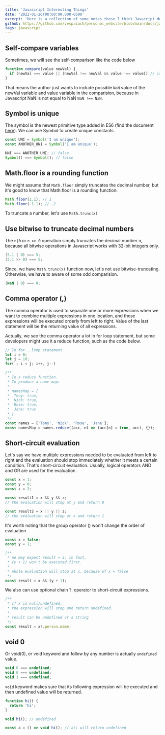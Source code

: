 ```yaml
---
title: 'Javascript Interesting Things'
date: '2022-01-26T00:00:00.000-0500'
excerpt: 'Here is a collection of some notes those I think Javacript developers should know about, in order to make their Javascript code more precise.'
github: https://github.com/vespaiach/personal_website/blob/main/docs/javascript-interesting-things.md
tags: javascript
---
```


## Self-compare variables

Sometimes, we will see the self-comparison like the code below

```javascript
function compare(value newVal) {
  if (newVal === value || (newVal !== newVal && value !== value)) // is equal
}
```

That means the author just wants to include possible `NaN` value of the newVal variable and value variable in the comparision, because in Javascript NaN is not equal to NaN `NaN !== NaN`.

## Symbol is unique

The symbol is the newest primitive type added in ES6 (find the document [here](https://tc39.es/ecma262/multipage/ecmascript-data-types-and-values.html#sec-ecmascript-language-types-symbol-type)). We can use Symbol to create unique constants.

```javascript
const UNI = Symbol('I am unique');
const ANOTHER_UNI = Symbol('I am unique');

UNI === ANOTHER_UNI; // false
Symbol() === Symbol(); // false
```

## Math.floor is a rounding function

We might assume that `Math.floor` simply truncates the decimal number, but it's good to know that Math.floor is a rounding function.

```javascript
Math.floor(1.1); // 1
Math.floor(-1.1); // -2
```

To truncate a number, let's use `Math.trunc(x)`

## Use bitwise to truncate decimal numbers

The `n|0` or `n >> 0` operation simply truncates the decimal number n, because all bitwise operations in Javascript works with 32-bit integers only.

```javascript
(5.1 | 0) === 5;
(5.1 >> 0) === 5;
```

Since, we have `Math.trunc(x)` function now, let's not use bitwise-truncating. Otherwise, we have to aware of some odd comparision.

```javascript
(NaN | 0) === 0;
```

## Comma operator (,)

The comma operator is used to separate one or more expressions when we want to combine multiple expressions in one location, and those expressions will be executed orderly from left to right. Value of the last statement will be the returning value of all expressions.

Actually, we see the comma operator a lot in for loop statement, but some developers might use it a reduce function, such as the code below.

```javascript
// In for...loop statement
let i = 0;
let j = 10;
for( ; i < j; i++, j--)

/**
 * In a reduce function.
 * To produce a name map:
 *
 * namesMap = {
 *  Tony: true,
 *  Nick: true,
 *  Rose: true,
 *  Jane: true
 * }
 */
const names = ['Tony', 'Nick', 'Rose', 'Jane'];
const namesMap = names.reduce((acc, n) => (acc[n] = true, acc), {});
```

## Short-circuit evaluation

Let's say we have multiple expressions needed to be evaluated from left to right and the evaluation should stop immediately whether it meets a certain condition. That's short-circuit evaluation. Usually, logical operators AND and OR are used for the evaluation.

```javascript
const x = 1;
const y = 0;
const z = 2;

const result1 = x && y && z;
// the evaluation will stop at y and return 0

const result2 = x || y || z;
// the evaluation will stop at x and return 1
```

It's worth noting that the group operator () won't change the order of evaluation

```javascript
const x = false;
const y = 1;

/**
 * We may expect result = 2, in fact,
 * (y + 1) won't be executed first.
 *
 * Whole evaluation will stop at x, because of x = false
 */
const result = x && (y + 1);
```

We also can use optional chain ?. operator to short-circuit expressions.

```javascript
/**
 * If x is null/undefined,
 * the expression will stop and return undefined.
 *
 * result can be undefined or a string
 */
const result = x?.person.name;
```

## void 0

Or void(0), or void keyword and follow by any number is actually `undefined` value.

```javascript
void 0 === undefined;
void 0 === undefined;
void 1 === undefined;
```

`void` keyword makes sure that its following expression will be executed and then undefined value will be returned.

```javascript
function hi() {
  return 'hi';
}

void hi(); // undefined

const a = () => void hi(); // a() will return undefined
```
